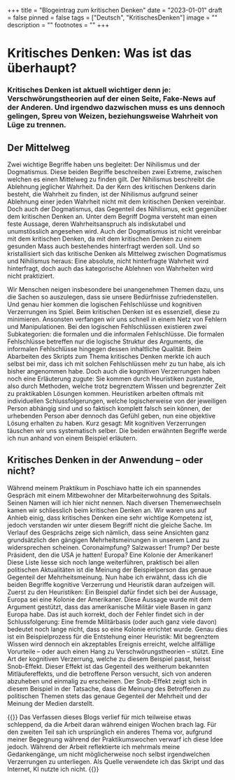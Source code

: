 +++
title = "Blogeintrag zum kritischen Denken"
date = "2023-01-01"
draft = false
pinned = false
tags = ["Deutsch", "KritischesDenken"]
image = ""
description = ""
footnotes = ""
+++
# Kritisches Denken: Was ist das überhaupt?

### Kritisches Denken ist aktuell wichtiger denn je: Verschwörungstheorien auf der einen Seite, Fake-News auf der Anderen. Und irgendwo dazwischen muss es uns dennoch gelingen, Spreu von Weizen, beziehungsweise Wahrheit von Lüge zu trennen.

## Der Mittelweg

Zwei wichtige Begriffe haben uns begleitet: Der Nihilismus und der Dogmatismus. Diese beiden Begriffe beschreiben zwei Extreme, zwischen welchen es einen Mittelweg zu finden gilt. Der Nihilismus beschreibt die Ablehnung jeglicher Wahrheit. Da der Kern des kritischen Denkens darin besteht, die Wahrheit zu finden, ist der Nihilismus aufgrund seiner Ablehnung einer jeden Wahrheit nicht mit dem kritischen Denken vereinbar. Doch auch der Dogmatismus, das Gegenteil des Nihilismus, eckt gegenüber dem kritischen Denken an. Unter dem Begriff Dogma versteht man einen feste Aussage, deren Wahrheitsanspruch als indiskutabel und unumstösslich angesehen wird. Auch der Dogmatismus ist nicht vereinbar mit dem kritischen Denken, da mit dem kritischen Denken zu einem gesunden Mass auch bestehendes hinterfragt werden soll. Und so kristallisiert sich das kritische Denken als Mittelweg zwischen Dogmatismus und Nihilismus heraus: Eine absolute, nicht hinterfragte Wahrheit wird hinterfragt, doch auch das kategorische Ablehnen von Wahrheiten wird nicht praktiziert.

Wir Menschen neigen insbesondere bei unangenehmen Themen dazu, uns die Sachen so auszulegen, dass sie unsere Bedürfnisse zufriedenstellen. Und genau hier kommen die logischen Fehlschlüsse und kognitiven Verzerrungen ins Spiel. Beim kritischen Denken ist es essenziell, diese zu minimieren. Ansonsten verfangen wir uns schnell in einem Netz von Fehlern und Manipulationen. Bei den logischen Fehlschlüssen existieren zwei Subkategorien: die formalen und die informalen Fehlschlüsse. Die formalen Fehlschlüsse betreffen nur die logische Struktur des Arguments, die informalen Fehlschlüsse hingegen dessen inhaltliche Qualität. Beim Abarbeiten des Skripts zum Thema kritisches Denken merkte ich auch selbst bei mir, dass ich mit solchen Fehlschlüssen mehr zu tun habe, als ich bisher angenommen habe. Doch auch die kognitiven Verzerrungen haben noch eine Erläuterung zugute: Sie kommen durch Heuristiken zustande, also durch Methoden, welche trotz begrenztem Wissen und begrenzter Zeit zu praktikablen Lösungen kommen. Heuristiken arbeiten oftmals mit individuellen Schlussfolgerungen, welche logischerweise von der jeweiligen Person abhängig sind und so faktisch komplett falsch sein können, der urhebenden Person aber dennoch das Gefühl geben, nun eine objektive Lösung erhalten zu haben. Kurz gesagt: Mit kognitiven Verzerrungen täuschen wir uns systematisch selber. Die beiden erwähnten Begriffe werde ich nun anhand von einem Beispiel erläutern.

## Kritisches Denken in der Anwendung – oder nicht?

Während meinem Praktikum in Poschiavo hatte ich ein spannendes Gespräch mit einem Mitbewohner der Mitarbeiterwohnung des Spitals. Seinen Namen will ich hier nicht nennen. Nach diversen Themenwechseln kamen wir schliesslich beim kritischen Denken an. Wir waren uns auf Anhieb einig, dass kritisches Denken eine sehr wichtige Kompetenz ist, jedoch verstanden wir unter diesem Begriff nicht die gleiche Sache. Im Verlauf des Gesprächs zeige sich nämlich, dass seine Ansichten ganz grundsätzlich den gängigen Mehrheitsmeinungen in unserem Land zu widersprechen scheinen. Coronaimpfung? Salzwasser! Trump? Der beste Präsident, den die USA je hatten! Europa? Eine Kolonie der Amerikaner! Diese Liste liesse sich noch lange weiterführen, praktisch bei allen politischen Aktualitäten ist die Meinung der Beispielperson das genaue Gegenteil der Mehrheitsmeinung. Nun habe ich erwähnt, dass ich die beiden Begriffe kognitive Verzerrung und Heuristik daran aufzeigen will. Zuerst zu den Heuristiken: Ein Beispiel dafür findet sich bei der Aussage, Europa sei eine Kolonie der Amerikaner. Diese Aussage wurde mit dem Argument gestützt, dass das amerikanische Militär viele Basen in ganz Europa habe. Das ist auch korrekt, doch der Fehler findet sich in der Schlussfolgerung: Eine fremde Militärbasis (oder auch ganz viele davon) bedeutet noch lange nicht, dass so eine Kolonie errichtet wurde. Genau dies ist ein Beispielprozess für die Entstehung einer Heuristik: Mit begrenztem Wissen wird dennoch ein akzeptables Ereignis erreicht, welche allfällige Vorurteile – oder auch einen Hang zu Verschwörungstheorien – stützt. Eine Art der kognitiven Verzerrung, welche zu diesem Beispiel passt, heisst Snob-Effekt. Dieser Effekt ist das Gegenteil des weitherum bekannten Mitläufereffekts, und die betroffene Person versucht, sich von anderen abzuheben und einmalig zu erscheinen. Der Snob-Effekt zeigt sich in diesem Beispiel in der Tatsache, dass die Meinung des Betroffenen zu politischen Themen stets das genaue Gegenteil der Mehrheit und der Meinung der Medien darstellt.

{{<box>}}
Das Verfassen dieses Blogs verlief für mich teilweise etwas schleppend, da die Arbeit daran während einigen Wochen brach lag. Für den zweiten Teil sah ich ursprünglich ein anderes Thema vor, aufgrund meiner Begegnung während der Praktikumswochen verwarf ich diese Idee jedoch. Während der Arbeit reflektierte ich mehrmals meine Gedankengänge, um nicht möglicherweise noch selbst irgendwelchen Verzerrungen zu unterliegen. Als Quelle verwendete ich das Skript und das Internet, KI nutzte ich nicht. 
{{<box>}}